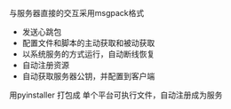 与服务器直接的交互采用msgpack格式

* 发送心跳包
* 配置文件和脚本的主动获取和被动获取
* 以系统服务的方式运行，自动断线恢复
* 自动注册资源
* 自动获取服务器公钥，并配置到客户端

用pyinstaller 打包成 单个平台可执行文件，自动注册成为服务
